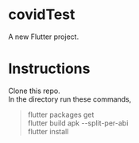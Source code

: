 # covidTest

A new Flutter project.

# Instructions

Clone this repo.<br>
In the directory run these commands,<br>
>flutter packages get<br> 
>flutter build apk --split-per-abi<br>
>flutter install<br>